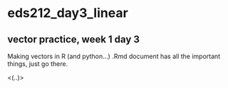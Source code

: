 # eds212_day3_linear
## vector practice, week 1 day 3
Making vectors in R (and python...)
.Rmd document has all the important things, just go there.

<nothing to seee here>
  
  <(..)>
    
